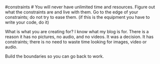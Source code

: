 #constraints #
You will never have unlimited time and resources. Figure out what the constraints are and live with them. Go to the edge of your constraints; do not try to ease them. (if this is the equipment you have to write your code, do it)

What is what you are creating for? I know what my blog is for. There is a reason it has no pictures, no audio, and no videos. It was a decision. It has constraints; there is no need to waste time looking for images, video or audio.

Build the boundaries so you can go back to work.